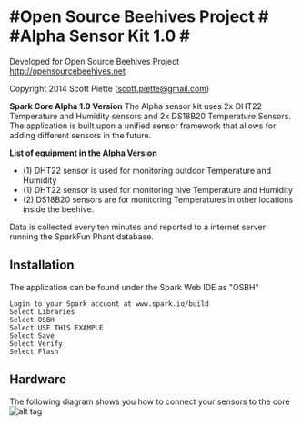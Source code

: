 #Open Source Beehives Project #
#Alpha Sensor Kit 1.0 #
====================================================

Developed for Open Source Beehives Project
http://opensourcebeehives.net

Copyright 2014 Scott Piette (scott.piette@gmail.com)

**Spark Core Alpha 1.0 Version**
The Alpha sensor kit uses 2x DHT22 Temperature and Humidity sensors and 2x DS18B20 Temperature Sensors. The application is built upon a unified sensor framework that allows for adding different sensors in the future.

**List of equipment in the Alpha Version**

* (1) DHT22 sensor is used for monitoring outdoor Temperature and Humidity
* (1) DHT22 sensor is used for monitoring hive Temperature and Humidity
* (2) DS18B20 sensors are for monitoring Temperatures in other locations inside the beehive.

Data is collected every ten minutes and reported to a internet server running the SparkFun Phant database.

**Installation**
------------
The application can be found under the Spark Web IDE as "OSBH"

```
Login to your Spark accuont at www.spark.io/build
Select Libraries
Select OSBH
Select USE THIS EXAMPLE
Select Save
Select Verify
Select Flash
```

**Hardware**
--------
The following diagram shows you how to connect your sensors to the core
![alt tag](github.com/piettetech/OSBH/blob/master/OSBH_Wiring.png)


